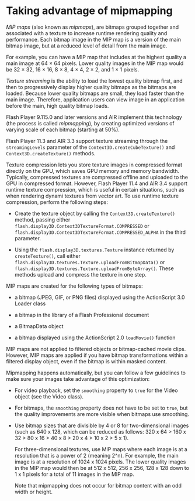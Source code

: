 # Taking advantage of mipmapping

_MIP maps_ (also known as _mipmaps_), are bitmaps grouped together and
associated with a texture to increase runtime rendering quality and performance.
Each bitmap image in the MIP map is a version of the main bitmap image, but at a
reduced level of detail from the main image.

For example, you can have a MIP map that includes at the highest quality a main
image at 64 × 64 pixels. Lower quality images in the MIP map would be 32 × 32,
16 × 16, 8 × 8, 4 × 4, 2 × 2, and 1 × 1 pixels.

_Texture streaming_ is the ability to load the lowest quality bitmap first, and
then to progressively display higher quality bitmaps as the bitmaps are loaded.
Because lower quality bitmaps are small, they load faster than the main image.
Therefore, application users can view image in an application before the main,
high quality bitmap loads.

Flash Player 9.115.0 and later versions and AIR implement this technology (the
process is called _mipmapping_), by creating optimized versions of varying scale
of each bitmap (starting at 50%).

Flash Player 11.3 and AIR 3.3 support texture streaming through the
`streamingLevels` parameter of the `Context3D.createCubeTexture()` and
`Context3D.createTexture()` methods.

Texture compression lets you store texture images in compressed format directly
on the GPU, which saves GPU memory and memory bandwidth. Typically, compressed
textures are compressed offline and uploaded to the GPU in compressed format.
However, Flash Player 11.4 and AIR 3.4 support runtime texture compression,
which is useful in certain situations, such as when rendering dynami textures
from vector art. To use runtime texture compression, perform the following
steps:

- Create the texture object by calling the `Context3D.createTexture()` method,
  passing either `flash.display3D.Context3DTextureFormat.COMPRESSED` or
  `flash.display3D.Context3DTextureFormat.COMPRESSED_ALPHA` in the third
  parameter.

- Using the `flash.display3D.textures.Texture` instance returned by
  `createTexture()`, call either
  `flash.display3D.textures.Texture.uploadFromBitmapData()` or
  `flash.display3D.textures.Texture.uploadFromByteArray()`. These methods upload
  and compress the texture in one step.

MIP maps are created for the following types of bitmaps:

- a bitmap (JPEG, GIF, or PNG files) displayed using the ActionScript 3.0 Loader
  class

- a bitmap in the library of a Flash Professional document

- a BitmapData object

- a bitmap displayed using the ActionScript 2.0 `loadMovie()` function

MIP maps are not applied to filtered objects or bitmap-cached movie clips.
However, MIP maps are applied if you have bitmap transformations within a
filtered display object, even if the bitmap is within masked content.

Mipmapping happens automatically, but you can follow a few guidelines to make
sure your images take advantage of this optimization:

- For video playback, set the `smoothing` property to `true` for the Video
  object (see the Video class).

- For bitmaps, the `smoothing` property does not have to be set to `true`, but
  the quality improvements are more visible when bitmaps use smoothing.

- Use bitmap sizes that are divisible by 4 or 8 for two-dimensional images (such
  as 640 x 128, which can be reduced as follows: 320 x 64 \> 160 x 32 \> 80 x 16
  \> 40 x 8 \> 20 x 4 \> 10 x 2 \> 5 x 1).

  For three-dimensional textures, use MIP maps where each image is at a
  resolution that is a power of 2 (meaning 2^n). For example, the main image is
  at a resolution of 1024 x 1024 pixels. The lower quality images in the MIP map
  would then be at 512 x 512, 256 x 256, 128 x 128 down to 1 x 1 pixels for a
  total of 11 images in the MIP map.

  Note that mipmapping does not occur for bitmap content with an odd width or
  height.
